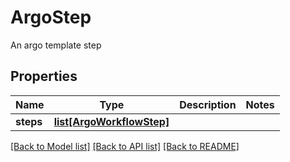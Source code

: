 # ArgoStep

An argo template step
## Properties
Name | Type | Description | Notes
------------ | ------------- | ------------- | -------------
**steps** | [**list[ArgoWorkflowStep]**](ArgoWorkflowStep.md) |  | 

[[Back to Model list]](../README.md#documentation-for-models) [[Back to API list]](../README.md#documentation-for-api-endpoints) [[Back to README]](../README.md)


